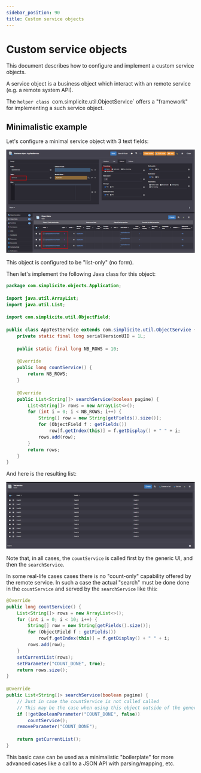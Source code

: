 ```yaml
---
sidebar_position: 90
title: Custom service objects
---
```


Custom service objects
======================

This document describes how to configure and implement a custom service objects.

A service object is a business object which interact with an remote service (e.g. a remote system API).

The `helper class `com.simplicite.util.ObjectService` offers a "framework" for implementing a such service object.

Minimalistic example
--------------------

Let's configure a minimal service object with 3 text fields:

![](img/custom/basic-object.png)

This object is configured to be "list-only" (no form).

Then let's implement the following Java class for this object:

```java
package com.simplicite.objects.Application;

import java.util.ArrayList;
import java.util.List;

import com.simplicite.util.ObjectField;

public class AppTestService extends com.simplicite.util.ObjectService {
	private static final long serialVersionUID = 1L;

	public static final long NB_ROWS = 10;

	@Override
	public long countService() {
		return NB_ROWS;
	}

	@Override
	public List<String[]> searchService(boolean pagine) {
		List<String[]> rows = new ArrayList<>();
		for (int i = 0; i < NB_ROWS; i++) {
			String[] row = new String[getFields().size()];
			for (ObjectField f : getFields())
				row[f.getIndex(this)] = f.getDisplay() + " " + i;
			rows.add(row);
		}
		return rows;
	}
}
```

And here is the resulting list:

![](img/custom/basic-list.png)

Note that, in all cases, the `countService` is called first by the generic UI, and then the `searchService`.

In some real-life cases cases there is no "count-only" capability offered by the remote service.
In such a case the actual "search" must be done done in the `countService` and served by the `searchService` like this:

```java
@Override
public long countService() {
	List<String[]> rows = new ArrayList<>();
	for (int i = 0; i < 10; i++) {
		String[] row = new String[getFields().size()];
		for (ObjectField f : getFields())
			row[f.getIndex(this)] = f.getDisplay() + " " + i;
		rows.add(row);
	}
	setCurrentList(rows);
	setParameter("COUNT_DONE", true);
	return rows.size();
}

@Override
public List<String[]> searchService(boolean pagine) {
	// Just in case the countService is not called called
	// This may be the case when using this object outside of the generic UI
	if (!getBooleanParameter("COUNT_DONE", false))
		countService();
	removeParameter("COUNT_DONE");

	return getCurrentList();
}
```

This basic case can be used as a minimalistic "boilerplate" for more advanced cases like a call to a JSON API with parsing/mapping, etc.
